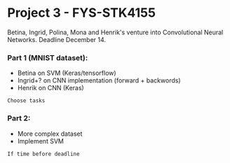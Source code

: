 # Project 3 - FYS-STK4155
Betina, Ingrid, Polina, Mona and Henrik's venture into Convolutional Neural Networks. Deadline December 14.

### Part 1 (MNIST dataset):
* Betina on SVM (Keras/tensorflow)	
* Ingrid+? on CNN implementation (forward + backwords)
* Henrik on CNN (Keras)
```
Choose tasks
```

### Part 2:
* More complex dataset
* Implement SVM
```
If time before deadline
```
